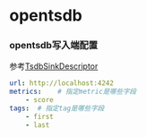 # opentsdb


### opentsdb写入端配置
参考[TsdbSinkDescriptor](../../alchemy-web/src/main/java/com/dfire/platform/alchemy/descriptor/TsdbSinkDescriptor.java)

```yaml
url: http://localhost:4242 
metrics:    # 指定metric是哪些字段
    - score
tags:  # 指定tag是哪些字段
    - first
    - last

```

